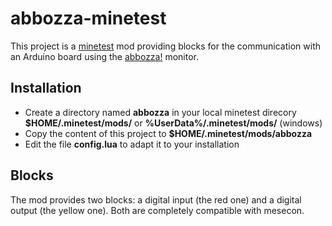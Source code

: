 # abbozza-minetest

This project is a [minetest](http://minetest.net) mod providing blocks for the communication with an Arduino board
using the [abbozza!](http://inf-didaktik.rz.uos.de/abbozza) monitor.

## Installation

- Create a directory named **abbozza** in your local minetest direcory **$HOME/.minetest/mods/** or   **%UserData%/.minetest/mods/** (windows)
- Copy the content of this project to  **$HOME/.minetest/mods/abbozza**
- Edit the file **config.lua** to adapt it to your installation

## Blocks

The mod provides two blocks: a digital input (the red one) and a digital output (the yellow one).
Both are completely compatible with mesecon.


